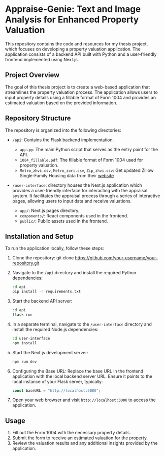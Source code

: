# Appraise-Genie: Text and Image Analysis for Enhanced Property Valuation

This repository contains the code and resources for my thesis project, which focuses on developing a property valuation application. The application consists of a backend API built with Python and a user-friendly frontend implemented using Next.js.

## Project Overview

The goal of this thesis project is to create a web-based application that streamlines the property valuation process. The application allows users to input property details using a fillable format of Form 1004 and provides an estimated valuation based on the provided information.

## Repository Structure

The repository is organized into the following directories:

- `/api`: Contains the Flask backend implementation.
  - `app.py`: The main Python script that serves as the entry point for the API.
  - `1004_fillable.pdf`: The fillable format of Form 1004 used for property valuation.
  - `Metro_zhvi.csv`, `Metro_zori.csv`, `Zip_zhvi.csv`: Get updated Zillow Single-Family Housing data from their [website](https://www.zillow.com/research/data/)

- `/user-interface`: directory houses the Next.js application which provides a user-friendly interface for interacting with the appraisal system. It facilitates the appraisal process through a series of interactive pages, allowing users to input data and receive valuations.
  - `app/`: Next.js pages directory.
  - `components/`: React components used in the frontend.
  - `public/`: Public assets used in the frontend.

## Installation and Setup

To run the application locally, follow these steps:

1. Clone the repository: git clone <https://github.com/your-username/your-repository.git>

2. Navigate to the `/api` directory and install the required Python dependencies:

    ```bash
    cd api
    pip install -r requirements.txt
    ```

3. Start the backend API server:

    ```bash
    cd api
    flask run
    ```

4. In a separate terminal, navigate to the `/user-interface` directory and install the required Node.js dependencies:

    ```bash
    cd user-interface
    npm install
    ```

5. Start the Next.js development server:

    ```bash
    npm run dev
    ```

6. Configuring the Base URL: Replace the base URL in the frontend application with the local backend server URL. Ensure it points to the local instance of your Flask server, typically:

    ```javascript
    const baseURL = "http://localhost:5000";
    ```

7. Open your web browser and visit `http://localhost:3000` to access the application.

## Usage

1. Fill out the Form 1004 with the necessary property details.
2. Submit the form to receive an estimated valuation for the property.
3. Review the valuation results and any additional insights provided by the application.
